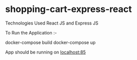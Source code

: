 # shopping-cart-express-react
Technologies Used React JS and Express JS 


To Run the Application :- 

docker-compose build 
docker-compose up 

App should be running on [localhost:85](https://localhost:85)
